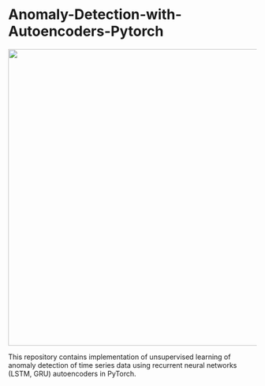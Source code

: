 # Anomaly-Detection-with-Autoencoders-Pytorch

<p align="center">
<img src="https://github.com/mcekwonu/Anomaly-Detection-with-Autoencoders-Pytorch/Figures/ae.png" width="600">
</p>

This repository contains implementation of unsupervised learning of anomaly detection of time series data using recurrent neural networks (LSTM, GRU) autoencoders in PyTorch.
